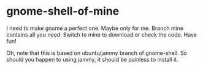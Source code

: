 # gnome-shell-of-mine
I need to make gnome a perfect one. Maybe only for me. 
Branch mine contains all you need. Switch to mine to download or check the code. Have fun!

Oh, note that this is based on ubuntu/jammy branch of gnome-shell. So should you happen to using jammy, it should be painless to install it. 
